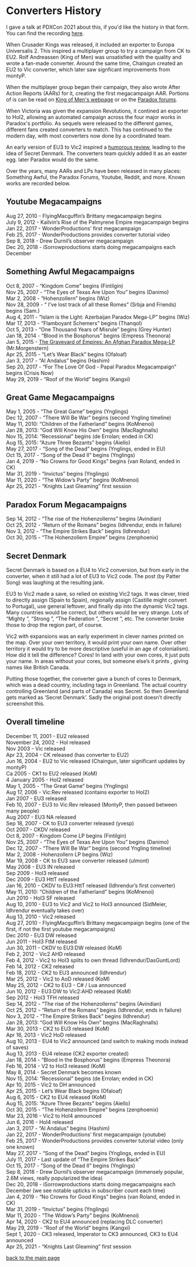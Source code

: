 # Converters History

I gave a talk at PDXCon 2021 about this, if you'd like the history in that form. You can find the recording [here](https://www.twitch.tv/videos/1032428222?filter=highlights&sort=time).

When Crusader Kings was released, it included an exporter to Europa Universalis 2. This inspired a multiplayer group to try a campaign from CK to EU2. Rolf Andreassen (King of Men) was unsatisfied with the quality and wrote a fan-made converter. Around the same time, Chaingun created an EU2 to Vic converter, which later saw signficant improvements from montyP.

When the multiplayer group began their campaign, they also wrote After Action Reports (AARs) for it, creating the first megacampaign AAR. Portions of is can be read on [King of Men's webpage](https://sites.google.com/site/komskustomkonverters/aars) or on the [Paradox forums](https://forum.paradoxplaza.com/forum/threads/the-great-game-mp-aar.197420/).

When Victoria was given the expansion Revolutions, it contined an exporter to HoI2, allowing an automated campaign across the four major works in Paradox's portfolio. As sequels were released to the different games, different fans created converters to match. This has continued to the modern day, with most converters now done by a coordinated team.

An early version of EU3 to Vic2 inspired a [humorous review](https://lparchive.org/Victoria-II-Heart-of-Darkness/Update%2019/), leading to the idea of Secret Denmark. The converters team quickly added it as an easter egg. later Paradox would do the same.

Over the years, many AARs and LPs have been released in many places: Something Awful, the Paradox Forums, Youtube, Reddit, and more. Known works are recorded below.

## Youtube Megacampaigns
Aug 27, 2010 - FlyingMacguffin’s Brittany megacampaign begins  
July 9, 2012 - Kailvin’s Rise of the Palmyrene Empire megacampaign begins  
Jan 22, 2017 - WonderProductions’ first megacampaign  
Feb 25, 2017 - WonderProductions provides converter tutorial video  
Sep  8, 2018 - Drew Durnil’s observer megacampaign  
Dec 20, 2018 - iSorrowproductions starts doing megacampaigns each December  

## Something Awful Megacampaigns
Oct  8, 2007 - “Kingdom Come” begins (Fintilgin)  
Nov 25, 2007 - “The Eyes of Texas Are Upon You” begins (Danimo)  
Mar  2, 2008 - “Hohenzollern” begins (Wiz)  
Nov 28, 2009 - “ I've lost track of all these Romes” (Srbja and Friends) begins (Sam.)  
Aug  4, 2011 - “Islam is the Light: Azerbaijan Paradox Mega-LP” begins (Wiz)  
Mar 17, 2013 - “Flamboyant Schemers” begins (Thanqol)  
Oct  5, 2013 - “One Thousand Years of Misrule” begins (Grey Hunter)  
Jan 18, 2014 - “Blood in the Bosphorus” begins (Empress Theonora)  
Jan  5, 2015 - [The Graveyard of Empires: An Afghan Paradox Mega-LP](https://forums.somethingawful.com/showthread.php?threadid=3692688) (Mr.Morgenstern)  
Apr 25, 2015 - “Let’s Wear Black” begins (Ofaloaf)  
Jan  3, 2017 -  “Al Andalus” begins (Hashim)  
Sep 20, 2017 - “For The Love Of God - Papal Paradox Megacampaign” begins (Crisis Now)  
May 29, 2019 - “Roof of the World” begins (Kangxi)  


## Great Game Megacampaigns
May  1, 2005 - “The Great Game” begins (Ynglings)  
Dec 12, 2007 - “There Will Be War” begins (second Yngling timeline)  
May 11, 2010: “Children of the Fatherland” begins (KoMnenoi)  
Jan 28, 2013: “God Will Know His Own” begins (MacRaghnalls)  
Nov 15, 2014: “Recessional” begins (de Errolan; ended in CK)  
Aug 15, 2015: “Azure Three Bezants” begins (Aiello)  
May 27, 2017 - “Song of the Dead” begins (Ynglings, ended in EU)  
Oct 15, 2017 - “Song of the Dead II” begins (Ynglings)  
Jan  4, 2019 - “No Crowns for Good Kings” begins (van Roland, ended in CK)  
Mar 31, 2019 - “Invictus” begins (Ynglings)  
Mar 11, 2020 - “The Widow’s Party” begins (KoMnenoi)  
Apr 25, 2021 - “Knights Last Gleaming” first session  


## Paradox Forum Megacampaigns
Sep 14, 2012 - “The rise of the Hohenzollerns” begins (Avindian)  
Oct 25, 2012 - “Return of the Romans” begins (Idhrendur, ends in failure)  
Nov  3, 2012 - “The Empire Strikes Back” begins (Idhrendur)  
Oct 30, 2015 - “The Hohenzollern Empire” begins (zenphoenix)  

## Secret Denmark
Secret Denmark is based on a EU4 to Vic2 conversion, but from early in the converter, when it still had a lot of EU3 to Vic2 code. The post (by Patter Song) was laughing at the resulting jank.

EU3 to Vic2 made a save, so relied on existing Vic2 tags. It was clever, tried to directly assign (Spain to Spain), regionally assign (Castille might convert to Portugal), use general leftover, and finally dip into the dynamic Vic2 tags. Many countries would be correct, but others would be very strange. Lots of “Mighty <region>”, “Strong <region>”, “The Federation <of region>”, “Secret <region>”, etc. The converter broke those to drop the region part, of course.

Vic2 with expansions was an early experiment in clever names printed on the map. Over your own territory, it would print your own name. Over other territory it would try to be more descriptive (useful in an age of colonialism). How did it tell the difference? Cores! In land with your own cores, it just puts your name. In areas without your cores, but someone else’s it prints <Your adjective> <other county name>, giving names like British Canada.

Putting those together, the converter gave a bunch of cores to Denmark, which was a dead country, including tags in Greenland. The actual country controlling Greenland (and parts of Canada) was Secret. So then Greenland gets marked as ‘Secret Denmark’. Sadly the original post doesn’t directly screenshot this.

## Overall timeline

December 11, 2001 - EU2 released  
November 24, 2002 - HoI released  
Nov 2003 - Vic released  
Apr 23, 2004 - CK released (has converter to EU2)  
Jun 16, 2004 - EU2 to Vic released (Chaingun, later significant updates by montyP)  
Ca 2005 - CK1 to EU2 released (KoM)  
4 January 2005 - HoI2 released  
May 1, 2005 - “The Great Game” begins (Ynglings)  
Aug 17, 2006 - Vic:Rev released (contains exporter to HoI2)  
Jan 2007 - EU3 released  
Feb 10, 2007 - EU3 to Vic:Rev released (MontyP, then passed between many people)  
Aug 2007 - EU3 NA released  
Sep 18, 2007 - CK to EU3 converter released (yvesp)  
Oct 2007 - CKDV released  
Oct 8, 2007 - Kingdom Come LP begins (Fintilgin)  
Nov 25, 2007 - “The Eyes of Texas Are Upon You” begins (Danimo)  
Dec 12, 2007 - “There Will Be War” begins (second Yngling timeline)  
Mar 2, 2008 - Hohenzollern LP begins (Wiz)  
Mar 19, 2008 - CK to EU3 save converter released (ulmont)  
May 2008 - EU3 IN released  
Sep 2009 - HoI3 released  
Dec 2009 - EU3 HttT released  
Jan 16, 2010 - CKDV to EU3:HttT released (Idhrendur’s first converter)  
May 11, 2010: “Children of the Fatherland” begins (KoMnenoi)  
Jun 2010 - HoI3 SF released  
Aug 10, 2010 - EU3 to Vic2 and Vic2 to HoI3 announced (SidMeier, Idhrendur eventually takes over)  
Aug 13, 2010 - Vic2 released  
Aug 27, 2010 - FlyingMacguffin’s Brittany megacampaign begins (one of the first, if not the first youtube megacampaigns)  
Dec 2010 - EU3 DW released  
Jun 2011 - HoI3 FtM released  
Jun 30, 2011 - CKDV to EU3:DW released (KoM)  
Feb 2, 2012 - Vic2 AHD released  
Feb 4, 2012 - Vic2 to HoI3 splits to own thread (Idhrendur/DasGuntLord)  
Feb 14, 2012 - CK2 released  
Feb 18, 2012 - CK2 to EU3 announced (Idhrendur)  
Mar 25, 2012 - Vic2 to AoD released (KoM)  
May 25, 2012 - CK2 to EU3 - C# / Lua announced  
Jun 10, 2012 - EU3:DW to Vic2:AHD released (KoM)  
Sep 2012 - HoI3 TFH released  
Sep 14, 2012 - “The rise of the Hohenzollerns” begins (Avindian)  
Oct 25, 2012 - “Return of the Romans” begins (Idhrendur, ends in failure)  
Nov 3, 2012 - “The Empire Strikes Back” begins (Idhrendur)  
Jan 28, 2013: “God Will Know His Own” begins (MacRaghnalls)  
Mar 30, 2013 - CK2 to EU3 released (KoM)  
Apr 16, 2013 - Vic2 HoD released  
Aug 10, 2013 - EU4 to Vic2 announced (and switch to making mods instead of saves)  
Aug 13, 2013 - EU4 release (CK2 exporter created)  
Jan 18, 2014 - “Blood in the Bosphorus” begins (Empress Theonora)  
Feb 16, 2014 - V2 to HoI3 released (KoM)  
May 8, 2014 - Secret Denmark becomes known  
Nov 15, 2014: “Recessional” begins (de Errolan; ended in CK)  
Apr 10, 2015 - Vic2 to DH announced  
Apr 25, 2015 - Let’s Wear Black begins (Ofaloaf)  
Aug 6, 2015 - CK2 to EU4 released (KoM)  
Aug 15, 2015: “Azure Three Bezants” begins (Aiello)  
Oct 30, 2015 - “The Hohenzollern Empire” begins (zenphoenix)  
Mar 23, 2016 - Vic2 to HoI4 announced  
Jun 6, 2016 - HoI4 released  
Jan 3, 2017 -  “Al Andalus” begins (Hashim)  
Jan 22, 2017 - WonderProductions’ first megacampaign (youtube)  
Feb 25, 2017 - WonderProductions provides converter tutorial video (only one known)  
May 27, 2017 - “Song of the Dead” begins (Ynglings, ended in EU)  
July 11, 2017 - Last update of “The Empire Strikes Back”  
Oct 15, 2017 - “Song of the Dead II” begins (Ynglings)  
Sep 8, 2018 - Drew Durnil’s observer megacampaign (immensely popular, 2.6M views, really popularized the idea)  
Dec 20, 2018 - iSorrowproductions starts doing megacampaigns each December (we see notable upticks in subscriber count each time)  
Jan 4, 2019 - “No Crowns for Good Kings” begins (van Roland, ended in CK)  
Mar 31, 2019 - “Invictus” begins (Ynglings)  
Mar 11, 2020 - “The Widow’s Party” begins (KoMnenoi)  
Apr 14, 2020 - CK2 to EU4 announced (replacing DLC converter)  
May 29, 2019 - “Roof of the World” begins (Kangxi)  
Sept 1, 2020 - CK3 released, Imperator to CK3 announced, CK3 to EU4 announced  
Apr 25, 2021 - “Knights Last Gleaming” first session  

[back to the main page](index.md)
